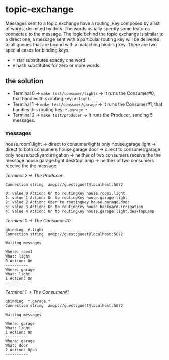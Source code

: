# topic-exchange

Messages sent to a topic exchange have a routing_key composed by a list of words, delimited by dots. The words usually specify some features connected to the message. The logic behind the topic exchange is similar to a direct one, a message sent with a particular routing key will be delivered to all queues that are bound with a mataching binding key. There are two special cases for binding keys:

* `*` star substitutes exactly one word
* `#` hash substitutes for zero or more words. 

## the solution

* Terminal 0 -> `make test/consumer/lights` -> It runs the Consumer#0, that handles this routing key: `#.light`.
* Terminal 1 -> `make test/consumer/garage` -> It runs the Consumer#1, that handles this routing key: `*.garage.*`
* Terminal 2 -> `make test/producer` -> It runs the Producer, sending 5 messages.

### messages

house.room1.light -> direct to consumer/lights only
house.garage.light -> direct to both consumers
house.garage.door -> direct to consumer/garage only
house.backyard.irrigation -> neither of two consumers receive the the message
house.garage.light.desktopLamp -> neither of two consumers receive the the message

*Terminal 2 -> The Producer*
```
Connection string  amqp://guest:guest@localhost:5672

0: value 0 Action: On to routingKey house.room1.light
1: value 1 Action: On to routingKey house.garage.light
2: value 2 Action: Open to routingKey house.garage.door
3: value 3 Action: On to routingKey house.backyard.irrigation
4: value 4 Action: On to routingKey house.garage.light.desktopLamp
```

*Terminal 0 -> The Consumer#0*
```
qbinding  #.light
Connection string  amqp://guest:guest@localhost:5672

Waiting messages

Where: room1
What: light
0 Action: On
----------
Where: garage
What: light
1 Action: On
----------
```

*Terminal 1 -> The Consumer#1*
```
qbinding  *.garage.*
Connection string  amqp://guest:guest@localhost:5672

Waiting messages

Where: garage
What: light
1 Action: On
----------
Where: garage
What: door
2 Action: Open
----------
```
